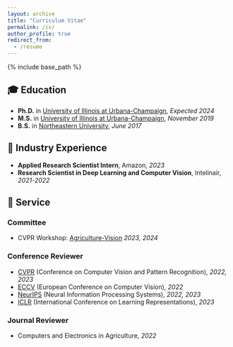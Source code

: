 ```yaml
---
layout: archive
title: "Curriculum Vitae"
permalink: /cv/
author_profile: true
redirect_from:
  - /resume
---
```


{% include base_path %}

<!-- Here is my [CV](http://jingwu6.github.io/files/CV__Jing_W.pdf) -->

## 🎓 **Education**
 
- **Ph.D.** in [University of Illinois at Urbana-Champaign](https://illinois.edu/), *Expected 2024*
- **M.S.** in [University of Illinois at Urbana-Champaign](https://illinois.edu/), *November 2019*
- **B.S.** in [Northeastern University](https://www.northeastern.edu/), *June 2017*

## 💼 **Industry Experience**

- **Applied Research Scientist Intern**, Amazon, *2023*
- **Research Scientist in Deep Learning and Computer Vision**, Intelinair, *2021-2022*

## 🤝 **Service**

### **Committee**
- CVPR Workshop: [Agriculture-Vision](https://www.agriculture-vision.com/) *2023, 2024*

### **Conference Reviewer**
- [CVPR](https://www.thecvf.com/) (Conference on Computer Vision and Pattern Recognition), *2022, 2023*
- [ECCV](https://eccv2022.eu/) (European Conference on Computer Vision), *2022*
- [NeurIPS](https://neurips.cc/) (Neural Information Processing Systems), *2022, 2023*
- [ICLR](https://iclr.cc/) (International Conference on Learning Representations), *2023*

### **Journal Reviewer**
- Computers and Electronics in Agriculture, *2022*
